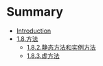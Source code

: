 # Summary

* [Introduction](README.md)
* [1.8.方法](chapter1.md)
  * [1.8.2.静态方法和实例方法](chapter1/8.1.2..md)
  * [1.8.3.虚方法](chapter1/1.8.3..md)

